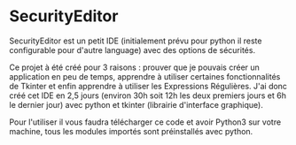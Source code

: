 # SecurityEditor
SecurityEditor est un petit IDE (initialement prévu pour python il reste configurable pour d'autre language) avec des options de sécurités.

Ce projet à été créé pour 3 raisons : prouver que je pouvais créer un application en peu de temps, apprendre à utiliser certaines fonctionnalités de Tkinter et enfin apprendre à utiliser les Expressions Régulières. J'ai donc créé cet IDE en 2,5 jours (environ 30h soit 12h les deux premiers jours et 6h le dernier jour) avec python et tkinter (librairie d'interface graphique).

Pour l'utiliser il vous faudra télécharger ce code et avoir Python3 sur votre machine, tous les modules importés sont préinstallés avec python.
